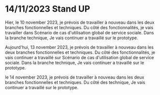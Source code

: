 # 14/11/2023 Stand UP

Hier, le 10 november 2023, je prévois de travailler à nouveau dans les deux branches fonctionnelles et techniques. Du côté des fonctionnalités, je vais travailler dans Scénario de cas d'utilisation global de service sociale. Dans la branche technique, Je vais continuer a travaillé sur le prototype.

Aujourd'hui, 13 november 2023, je prévois de travailler à nouveau dans les deux branches fonctionnelles et techniques. Du côté des fonctionnalités, je vais continuer a travaillé sur Scénario de cas d'utilisation global de service sociale. Dans la branche technique, Je vais continuer a travaillé sur le prototype.

le 14 november 2023, je prévois de travailler à nouveau dans les deux branches fonctionnelles et techniques. Du côté des technique, Je vais continuer a travaillé sur le prototype.
